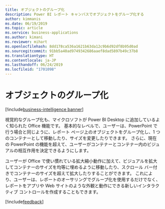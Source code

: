 ```yaml
---
title: オブジェクトのグループ化
description: Power BI レポート キャンバスでオブジェクトをグループ化する
author: kimmanis
ms.date: 06/19/2019
ms.topic: article
ms.service: business-applications
ms.author: kimani
ms.reviewer: mihart
ms.openlocfilehash: 8dd178ca536a1621b63da12c9b6d92df8b95d0ad
ms.sourcegitcommit: 91bb5a40ad9749342686aaef8dad5897b49c37b8
ms.translationtype: HT
ms.contentlocale: ja-JP
ms.lasthandoff: 06/24/2019
ms.locfileid: "1701098"
---
```

# <a name="object-grouping"></a>オブジェクトのグループ化
[!include[business-intelligence banner](../../includes/business-intelligence.md)]

視覚的なグループ化も、マイクロソフトが Power BI Desktop に追加しているよく知られた Office 機能です。 基本的なレベルで、ユーザーは、PowerPoint で行う場合と同じように、レポート ページ上のオブジェクトをグループ化し、1 つのコンテナーとして移動したり、サイズを変更したりできます。 さらに、現在の PowerPoint の機能を超えて、ユーザーがコンテナーとコンテナー内のビジュアルの相互作用を決定できるようにします。 

ユーザーが Office で使い慣れている拡大縮小動作に加えて、ビジュアルを拡大してコンテナーのサイズを均等に埋めるように移動したり、スクロール バー付きでコンテナーのサイズを超えて拡大したりすることができます。 これにより、ユーザーは、レポートのオーサリングでグループ化を使用するだけでなく、レポートをアプリや Web サイトのような外観と動作にできる新しいインタラクティブ コントロールを作成することもできます。   

[!include[feedback](../includes/desktop-feedback.md)]
